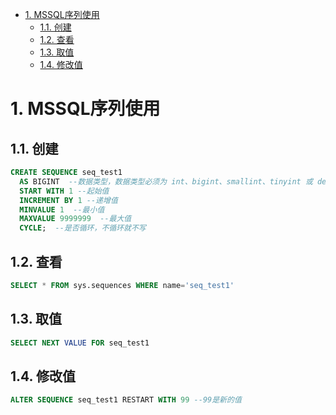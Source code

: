 <!-- TOC -->

- [1. MSSQL序列使用](#1-mssql序列使用)
    - [1.1. 创建](#11-创建)
    - [1.2. 查看](#12-查看)
    - [1.3. 取值](#13-取值)
    - [1.4. 修改值](#14-修改值)

<!-- /TOC -->

# 1. MSSQL序列使用

## 1.1. 创建

```sql
CREATE SEQUENCE seq_test1
  AS BIGINT  --数据类型，数据类型必须为 int、bigint、smallint、tinyint 或 decimal，或者是小数位数为 0 的 numeric 数据类型，或是基于以上 integer 数据类型之一的任何用户定义数据类型。
  START WITH 1 --起始值
  INCREMENT BY 1 --递增值
  MINVALUE 1  --最小值
  MAXVALUE 9999999  --最大值
  CYCLE;  --是否循环，不循环就不写
```

## 1.2. 查看

```sql
SELECT * FROM sys.sequences WHERE name='seq_test1'
```

## 1.3. 取值

```sql
SELECT NEXT VALUE FOR seq_test1
```

## 1.4. 修改值

```sql
ALTER SEQUENCE seq_test1 RESTART WITH 99 --99是新的值
```
